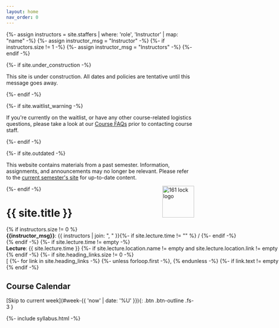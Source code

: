 ```yaml
---
layout: home
nav_order: 0
---
```


{%- assign instructors = site.staffers | where: 'role', 'Instructor' | map: "name" -%}
{%- assign instructor_msg = "Instructor" -%}
{%- if instructors.size != 1 -%}
{%- assign instructor_msg = "Instructors" -%}
{%- endif -%}

{%- if site.under_construction -%}
<p class="warning">
This site is under construction. All dates and policies are tentative until this message goes away.
</p>
{%- endif -%}

{%- if site.waitlist_warning -%}
<p class="warning">
If you're currently on the waitlist, or have any other course-related logistics questions, please take a look at our <a href="{{ site.baseurl }}/resources/faqs">Course FAQs</a> prior to contacting course staff.
</p>
{%- endif -%}

{%- if site.outdated -%}

<p class="warning">
This website contains materials from a past semester. Information, assignments, and announcements may no longer be relevant. Please refer to the <a href="https://template.cs161.org">current semester's site</a> for up-to-date content.
</p>
{%- endif -%}


<img align="right" alt="161 lock logo" width="85px" src="{{ site.baseurl }}/assets/images/logo.png">

# {{ site.title }}

{% if instructors.size != 0 %}
<span style="white-space: nowrap;">
    <strong>{{instructor_msg}}</strong>: {{ instructors | join: ", " }}{%- if site.lecture.time != "" %} / {%- endif -%}
</span>
{% endif -%}
{%- if site.lecture.time != empty -%}
<span style="white-space: nowrap;">
    <strong>Lecture</strong>: {{ site.lecture.time }}
    {%- if site.lecture.location.name != empty and site.lecture.location.link != empty -%}
    , [{{site.lecture.location.name}}]({{site.lecture.location.link}})
    {%- elsif site.lecture.location.name != empty -%}
    , {{site.lecture.location.name}}
    {%- endif -%}
</span>
{% endif -%}
{%- if site.heading_links.size != 0 -%}
<span style="white-space: nowrap;">
    [
    {%- for link in site.heading_links -%}
    {%- unless forloop.first -%}, {% endunless -%}
    {%- if link.text != empty and link.url != empty -%}
    [{{link.text}}]({{link.url}})
    {%- elsif link.text != empty -%}
    {{link.text}}
    {%- endif -%}
    {%- endfor -%}
    ]
</span>
{% endif -%}

## Course Calendar

[Skip to current week](#week-{{ 'now' | date: '%U' }}){: .btn .btn-outline .fs-3 }

<div>
{%- include syllabus.html -%}
</div>
